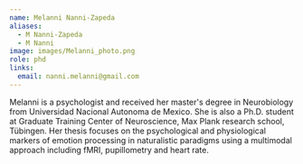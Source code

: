 ```yaml
---
name: Melanni Nanni-Zapeda
aliases:
  - M Nanni-Zapeda
  - M Nanni
image: images/Melanni_photo.png
role: phd
links:
  email: nanni.melanni@gmail.com
---
```


Melanni is a psychologist and received her master's degree in Neurobiology from Universidad Nacional Autonoma de Mexico.
She is also a Ph.D. student at Graduate Training Center of Neuroscience, Max Plank research school, Tübingen. 
Her thesis focuses on the psychological and physiological markers of emotion processing in naturalistic paradigms using a 
multimodal approach including fMRI, pupillometry and heart rate. 


